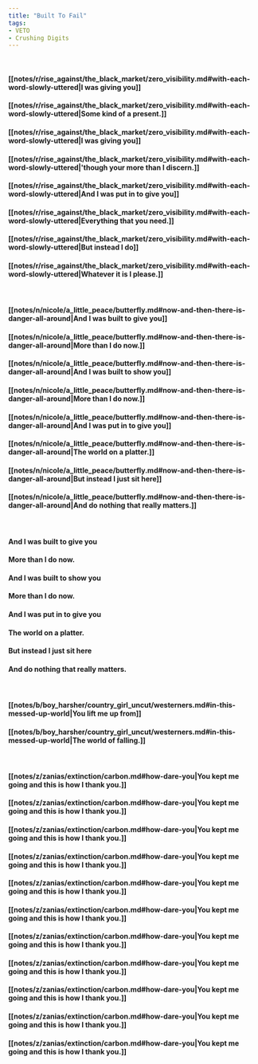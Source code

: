 ```yaml
---
title: "Built To Fail"
tags:
- VETO
- Crushing Digits
---
```

&nbsp;
#### [[notes/r/rise_against/the_black_market/zero_visibility.md#with-each-word-slowly-uttered|I was giving you]]
#### [[notes/r/rise_against/the_black_market/zero_visibility.md#with-each-word-slowly-uttered|Some kind of a present.]]
#### [[notes/r/rise_against/the_black_market/zero_visibility.md#with-each-word-slowly-uttered|I was giving you]]
#### [[notes/r/rise_against/the_black_market/zero_visibility.md#with-each-word-slowly-uttered|'though your more than I discern.]]
#### [[notes/r/rise_against/the_black_market/zero_visibility.md#with-each-word-slowly-uttered|And I was put in to give you]]
#### [[notes/r/rise_against/the_black_market/zero_visibility.md#with-each-word-slowly-uttered|Everything that you need.]]
#### [[notes/r/rise_against/the_black_market/zero_visibility.md#with-each-word-slowly-uttered|But instead I do]]
#### [[notes/r/rise_against/the_black_market/zero_visibility.md#with-each-word-slowly-uttered|Whatever it is I please.]]
&nbsp;
#### [[notes/n/nicole/a_little_peace/butterfly.md#now-and-then-there-is-danger-all-around|And I was built to give you]]
#### [[notes/n/nicole/a_little_peace/butterfly.md#now-and-then-there-is-danger-all-around|More than I do now.]]
#### [[notes/n/nicole/a_little_peace/butterfly.md#now-and-then-there-is-danger-all-around|And I was built to show you]]
#### [[notes/n/nicole/a_little_peace/butterfly.md#now-and-then-there-is-danger-all-around|More than I do now.]]
#### [[notes/n/nicole/a_little_peace/butterfly.md#now-and-then-there-is-danger-all-around|And I was put in to give you]]
#### [[notes/n/nicole/a_little_peace/butterfly.md#now-and-then-there-is-danger-all-around|The world on a platter.]]
#### [[notes/n/nicole/a_little_peace/butterfly.md#now-and-then-there-is-danger-all-around|But instead I just sit here]]
#### [[notes/n/nicole/a_little_peace/butterfly.md#now-and-then-there-is-danger-all-around|And do nothing that really matters.]]
&nbsp;
#### And I was built to give you
#### More than I do now.
#### And I was built to show you
#### More than I do now.
#### And I was put in to give you
#### The world on a platter.
#### But instead I just sit here
#### And do nothing that really matters.
&nbsp;
#### [[notes/b/boy_harsher/country_girl_uncut/westerners.md#in-this-messed-up-world|You lift me up from]]
#### [[notes/b/boy_harsher/country_girl_uncut/westerners.md#in-this-messed-up-world|The world of falling.]]
&nbsp;
#### [[notes/z/zanias/extinction/carbon.md#how-dare-you|You kept me going and this is how I thank you.]]
#### [[notes/z/zanias/extinction/carbon.md#how-dare-you|You kept me going and this is how I thank you.]]
#### [[notes/z/zanias/extinction/carbon.md#how-dare-you|You kept me going and this is how I thank you.]]
#### [[notes/z/zanias/extinction/carbon.md#how-dare-you|You kept me going and this is how I thank you.]]
#### [[notes/z/zanias/extinction/carbon.md#how-dare-you|You kept me going and this is how I thank you.]]
#### [[notes/z/zanias/extinction/carbon.md#how-dare-you|You kept me going and this is how I thank you.]]
#### [[notes/z/zanias/extinction/carbon.md#how-dare-you|You kept me going and this is how I thank you.]]
#### [[notes/z/zanias/extinction/carbon.md#how-dare-you|You kept me going and this is how I thank you.]]
#### [[notes/z/zanias/extinction/carbon.md#how-dare-you|You kept me going and this is how I thank you.]]
#### [[notes/z/zanias/extinction/carbon.md#how-dare-you|You kept me going and this is how I thank you.]]
#### [[notes/z/zanias/extinction/carbon.md#how-dare-you|You kept me going and this is how I thank you.]]
